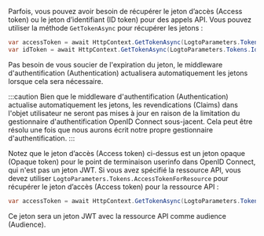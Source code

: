 Parfois, vous pouvez avoir besoin de récupérer le jeton d’accès (Access token) ou le jeton d’identifiant (ID token) pour des appels API. Vous pouvez utiliser la méthode `GetTokenAsync` pour récupérer les jetons :

```csharp
var accessToken = await HttpContext.GetTokenAsync(LogtoParameters.Tokens.AccessToken);
var idToken = await HttpContext.GetTokenAsync(LogtoParameters.Tokens.IdToken);
```

Pas besoin de vous soucier de l'expiration du jeton, le middleware d'authentification (Authentication) actualisera automatiquement les jetons lorsque cela sera nécessaire.

:::caution
Bien que le middleware d'authentification (Authentication) actualise automatiquement les jetons, les revendications (Claims) dans l'objet utilisateur ne seront pas mises à jour en raison de la limitation du gestionnaire d'authentification OpenID Connect sous-jacent.
Cela peut être résolu une fois que nous aurons écrit notre propre gestionnaire d'authentification.
:::

Notez que le jeton d’accès (Access token) ci-dessus est un jeton opaque (Opaque token) pour le point de terminaison userinfo dans OpenID Connect, qui n'est pas un jeton JWT. Si vous avez spécifié la ressource API, vous devez utiliser `LogtoParameters.Tokens.AccessTokenForResource` pour récupérer le jeton d’accès (Access token) pour la ressource API :

```csharp
var accessToken = await HttpContext.GetTokenAsync(LogtoParameters.Tokens.AccessTokenForResource);
```

Ce jeton sera un jeton JWT avec la ressource API comme audience (Audience).
